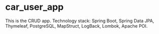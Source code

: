# car_user_app
This is the CRUD app.
Technology stack: Spring Boot, Spring Data JPA, Thymeleaf, PostgreSQL, MapStruct, LogBack, Lombok, Apache POI.
